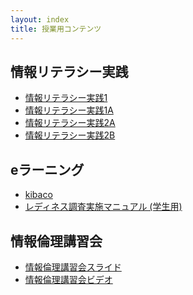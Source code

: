 ```yaml
---
layout: index
title: 授業用コンテンツ
---
```


情報リテラシー実践
------------------

* [情報リテラシー実践1](./1/)
* [情報リテラシー実践1A](./1a/)
* [情報リテラシー実践2A](/2014/2a/)
* [情報リテラシー実践2B](/2014/2b/)

eラーニング
-----------

* [kibaco](https://kibaco.tmu.ac.jp/portal?f=infolit)
* [レディネス調査実施マニュアル (学生用)](./readiness/student.html)

情報倫理講習会
--------------

* [情報倫理講習会スライド](./infoethics/rinrikosyu.ppt)
* [情報倫理講習会ビデオ](./infoethics/)

